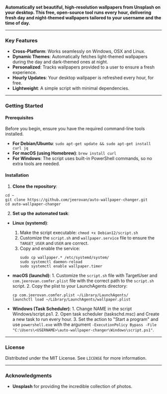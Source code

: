
**Automatically set beautiful, high-resolution wallpapers from Unsplash on your desktop. This free, open-source tool runs every hour, delivering fresh day and night-themed wallpapers tailored to your username and the time of day.**

---

### Key Features
- **Cross-Platform**: Works seamlessly on Windows, OSX and Linux.
- **Dynamic Themes**: Automatically fetches light-themed wallpapers during the day and dark-themed ones at night.
- **Personalized**: Tracks wallpapers provided to a user to ensure a fresh experience.
- **Hourly Updates**: Your desktop wallpaper is refreshed every hour, for free.
- **Lightweight**: A simple script with minimal dependencies.

---

### Getting Started

#### Prerequisites

Before you begin, ensure you have the required command-line tools installed.

- **For Debian/Ubuntu**:
`sudo apt-get update && sudo apt-get install curl jq`
- **For macOS (using Homebrew)**:
`brew install curl`
- **For Windows**:
The script uses built-in PowerShell commands, so no extra tools are needed.

#### Installation

1.  **Clone the repository**:
  ```
  cd ~
  git clone https://github.com/jeerovan/auto-wallpaper-changer.git
  cd auto-wallpaper-changer
  ```

2.  **Set up the automated task**:

  -   **Linux (systemd)**:
      1.  Make the script executable: `chmod +x Debian12/script.sh`
      2.  Customize the `script.sh` and `wallpaper.service` file to ensure the `TARGET_USER` and `USER` are correct.
      3.  Copy and enable the service:
          ```
          sudo cp wallpaper.* /etc/systemd/system/
          sudo systemctl daemon-reload
          sudo systemctl enable wallpaper.timer
          ```

  -   **macOS (launchd)**:
    1.  Customize the `script.sh` file with TargetUser and `com.jeerovan.comfer.plist` file with the correct path to the `script.sh` script.
    2.  Copy the plist to your LaunchAgents directory:
        ```
        cp com.jeerovan.comfer.plist ~/Library/LaunchAgents/
        launchctl load ~/Library/LaunchAgents/wallpaper.plist
        ```        

  -   **Windows (Task Scheduler)**:
    1.  Change NAME in the script Windows/script.ps1.
    2.  Open task scheduler (taskschd.msc) and Create a new task to run every hour.
    3.  Set the action to "Start a program" and use `powershell.exe` with the argument `-ExecutionPolicy Bypass -File "C:\Users\<USERNAME>\auto-wallpaper-changer\Windows\script.ps1"`.
---

### License

Distributed under the MIT License. See `LICENSE` for more information.

---

### Acknowledgments

-   **Unsplash** for providing the incredible collection of photos.


